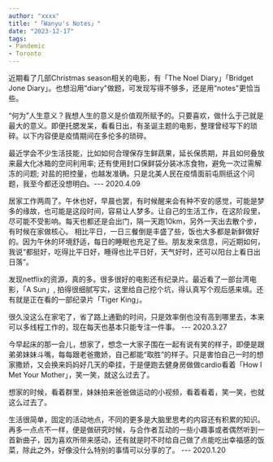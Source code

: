 ```yaml
---
author: "xxxx"
title: "「Wanyu's Notes」"
date: "2023-12-17"
tags:  
- Pandemic
- Toronto
---
```


近期看了几部Christmas season相关的电影，有「The Noel Diary」「Bridget Jone Diary」。也想沿用“diary"做题，可发现写得不够多，还是用“notes"更恰当些。

“何为”人生意义？我想人生的意义是价值观所赋予的。只要喜欢，做什么于己就是最大的意义。即便托腮发呆，看看日出，有圣诞主题的电影，整理曾经写下的琐碎。以下内容便是疫情期间在多伦多的琐碎。



最近学会不少生活技能，比如如何合理保存生鲜蔬果，延长保质期，并且如何叠放来最大化冰箱的空间利用率; 还有使用封口保鲜袋分装冰冻食物，避免一次过需解冻的问题; 对盐的把控量，也越发准确。只是北美人民在疫情面前屯厕纸这个问题，我至今都还没想明白。--- 2020.4.09



居家工作两周了。午休也好，早晨也罢，有时候醒来会有种不安的感觉，可能是梦多的缘故，也可能是这段时间，容易让人梦多。让自己的生活工作，在这阶段里，尽可能不受影响。每天也都还是会出门，隔一天跑10km，另外一天出去散个步，有时候在家做核心。 相比平日，一日三餐倒是丰盛了些，饭也大多都是新鲜做好的。因为午休的环境舒适，每日的睡眠也充足了些。朋友发来信息，问近期如何，我说“都挺好，吃得比平日好，睡得也比平日好，天气好时，还可以阳台上看日出日落”。

发现netflix的资源，真的多。很多很好的电影还有纪录片。最近看了一部台湾电影，「A Sun」, 拍得很细腻写实，这里给自己挖个坑，得认真写个观后感来填。还有就是正在看的一部纪录片「Tiger King」。 

很久没这么在家宅了，省了路上通勤的时间，只是效率倒也没有高到哪里去，本来可以多线程工作的，现在每天也基本只能专注一件事。 --- 2020.3.27




今早起床的那一会儿，想家了，想念一大家子围在一起有说有笑的样子，即便是跟弟弟妹妹斗嘴，每每跟老爸撒娇，自己都能“取胜”的样子。只是害怕自己一时的想家撒娇，又会换来妈妈好几天的牵挂，于是便跑去健身房做做cardio看着「How I Met Your Mother」，笑一笑，就这么过去了。

想家的时候，看着群里，妹妹拍来爸爸做运动的小视频，看着看着，笑一笑，也就这么过去了。

生活很简单，固定的活动地点，不同的更多是大脑里思考的内容还有积累的知识。再多一点点不一样，便是做研究时候，与合作者互动的一些小趣事或者偶然听到一首新曲子，因为喜欢所带来感动，还有就是时不时给自己做了点能吃出幸福感的饭菜，除此之外，好像没什么特别的事情可以分享的了。 --- 2020.1.20